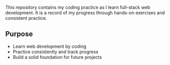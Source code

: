 This repository contains my coding practice as I learn full-stack web development.
It is a record of my progress through hands-on exercises and consistent practice.

## Purpose

- Learn web development by coding
- Practice consistently and track progress
- Build a solid foundation for future projects